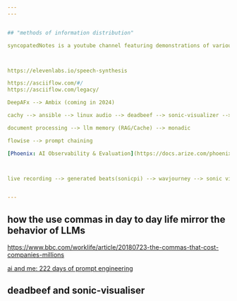 ```yaml
---
---


## "methods of information distribution"

syncopatedNotes is a youtube channel featuring demonstrations of various open source projects



https://elevenlabs.io/speech-synthesis

https://asciiflow.com/#/
https://asciiflow.com/legacy/

DeepAFx --> Ambix (coming in 2024)

cachy --> ansible --> linux audio --> deadbeef --> sonic-visualizer -->  midi? --(GPT)-> sonic-pi

document processing --> llm memory (RAG/Cache) --> monadic

flowise --> prompt chaining

[Phoenix: AI Observability & Evaluation](https://docs.arize.com/phoenix/)



live recording --> generated beats(sonicpi) --> wavjourney --> sonic vis|tony --> ocenaudio


---
```


## how the use commas in day to day life mirror the behavior of LLMs

https://www.bbc.com/worklife/article/20180723-the-commas-that-cost-companies-millions


[ai and me: 222 days of prompt engineering](https://medium.com/aimonks/ai-and-me-222-days-of-prompt-engineering-19c4ec1a3eca)



## deadbeef and sonic-visualiser





